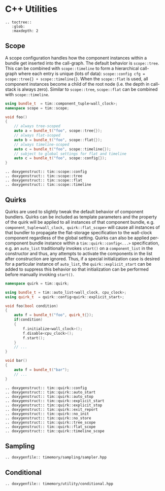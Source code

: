 # C++ Utilities

```eval_rst
.. toctree::
   :glob:
   :maxdepth: 2
```

## Scope

A scope configuration handles how the component instances within a bundle
get inserted into the call-graph. The default behavior is `scope::tree`.
This can be combined with `scope::timeline` to form a hierarchical call-graph
where each entry is unique (lots of data): `scope::config cfg = scope::tree{} + scope::timeline{}`.
When the `scope::flat` is used, all component instances become a child
of the root node (i.e. the depth in call-stack is always zero). Similar
to `scope::tree`, `scope::flat` can be combined with `scope::timeline`.


```cpp
using bundle_t  = tim::component_tuple<wall_clock>;
namespace scope = tim::scope;

void foo()
{
    // always tree-scoped
    auto a = bundle_t("foo", scope::tree{});
    // always flat-scoped
    auto b = bundle_t("foo", scope::flat{});
    // always timeline-scoped
    auto c = bundle_t("foo", scope::timeline{});
    // subject to global settings for flat and timeline
    auto c = bundle_t("foo", scope::config{});
}
```

```eval_rst
.. doxygenstruct:: tim::scope::config
.. doxygenstruct:: tim::scope::tree
.. doxygenstruct:: tim::scope::flat
.. doxygenstruct:: tim::scope::timeline
```

## Quirks

Quirks are used to slightly tweak the default behavior of component bundlers.
Quirks can be included as template parameters and the property of the quirk will
be applied to all instances of that component bundle,
e.g. `component_tuple<wall_clock, quirk::flat_scope>` will cause all instances
of that bundler to propagate the flat-storage specification to the wall-clock
component regardless of the global setting. Quirks can also be applied
per-component bundle instance within a `tim::quirk::config<...>` specification, e.g.
an `auto_list` traditionally invokes `start()` on a `component_list` in the constructor
and thus, any attempts to activate the components in the list after construction are
ignored. Thus, if a special initialization case is desired for a particular instance
of `auto_list`, the `quirk::explicit_start` can be added to suppress this behavior so
that initialization can be performed before manually invoking `start()`.

```cpp
namespace quirk = tim::quirk;

using bundle_t = tim::auto_list<wall_clock, cpu_clock>;
using quirk_t  = quirk::config<quirk::explicit_start>;

void foo(bool condition)
{
    auto f = bundle_t("foo", quirk_t{});
    if(condition)
    {
        f.initialize<wall_clock>();
        f.disable<cpu_clock>();
        f.start();
    }
    // ...
}

void bar()
{
    auto f = bundle_t("bar");
    // ...
}
```

```eval_rst
.. doxygenstruct:: tim::quirk::config
.. doxygenstruct:: tim::quirk::auto_start
.. doxygenstruct:: tim::quirk::auto_stop
.. doxygenstruct:: tim::quirk::explicit_start
.. doxygenstruct:: tim::quirk::explicit_stop
.. doxygenstruct:: tim::quirk::exit_report
.. doxygenstruct:: tim::quirk::no_init
.. doxygenstruct:: tim::quirk::no_store
.. doxygenstruct:: tim::quirk::tree_scope
.. doxygenstruct:: tim::quirk::flat_scope
.. doxygenstruct:: tim::quirk::timeline_scope
```

## Sampling

```eval_rst
.. doxygenfile:: timemory/sampling/sampler.hpp
```

## Conditional

```eval_rst
.. doxygenfile:: timemory/utility/conditional.hpp
```
